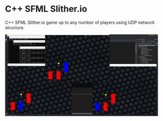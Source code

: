 # C++ SFML Slither.io

C++ SFML Slither.io game up to any number of players using UDP network structure.

![](slither.gif)
